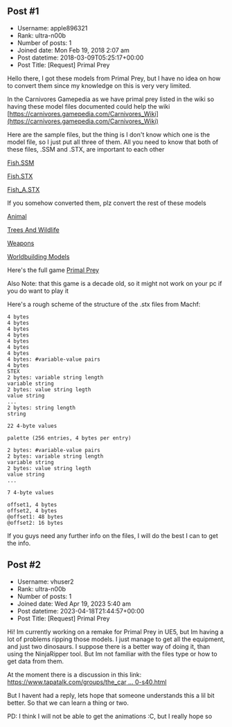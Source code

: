 ## Post #1
- Username: apple896321
- Rank: ultra-n00b
- Number of posts: 1
- Joined date: Mon Feb 19, 2018 2:07 am
- Post datetime: 2018-03-09T05:25:17+00:00
- Post Title: [Request] Primal Prey

Hello there, I got these models from Primal Prey, but I have no idea on how to convert them since my knowledge on this is very very limited. 

In the Carnivores Gamepedia as we have primal prey listed in the wiki so having these model files documented could help the wiki
[https://carnivores.gamepedia.com/Carnivores_Wiki](https://carnivores.gamepedia.com/Carnivores_Wiki)

Here are the sample files, but the thing is I don't know which one is the model file, so I just put all three of them. All you need to know that both of these files, .SSM and .STX, are important to each other

[Fish.SSM](http://www.mediafire.com/file/0a52enndbip2sqc/fish.SSM//url)

[Fish.STX](http://www.mediafire.com/file/pgxqhpwq3qerm0w/fish.stx//url)

[Fish_A.STX](http://www.mediafire.com/file/36mm4lvti8it73x/fish_a.stx//url)

If you somehow converted them, plz convert the rest of these models

[Animal](http://www.mediafire.com/file/g9ynxsov3pejnju/animals.zip//url)

[Trees And Wildlife](http://www.mediafire.com/file/kpfhonfp0y8v3za/trees.zip//url)

[Weapons](http://www.mediafire.com/file/ruavksr8102sxgw/weapons.zip//url)

[Worldbuilding Models](http://www.mediafire.com/file/7c0yszjis3cg2h3/world%20models.zip//url)

Here's the full game
[Primal Prey](http://www.mediafire.com/file/tkn66srqzn2mb0x/Primal+Prey.zip//url)

Also Note: that this game is a decade old, so it might not work on your pc if you do want to play it

Here's a rough scheme of the structure of the .stx files from Machf:

```
4 bytes
4 bytes
4 bytes
4 bytes
4 bytes
4 bytes
4 bytes
4 bytes: #variable-value pairs
4 bytes
STEX
2 bytes: variable string length
variable string
2 bytes: value string legth
value string
...
2 bytes: string length
string

22 4-byte values

palette (256 entries, 4 bytes per entry)

2 bytes: #variable-value pairs
2 bytes: variable string length
variable string
2 bytes: value string legth
value string
...

7 4-byte values

offset1, 4 bytes
offset2, 4 bytes
@offset1: 48 bytes
@offset2: 16 bytes
```


If you guys need any further info on the files, I will do the best I can to get the info.
## Post #2
- Username: vhuser2
- Rank: ultra-n00b
- Number of posts: 1
- Joined date: Wed Apr 19, 2023 5:40 am
- Post datetime: 2023-04-18T21:44:57+00:00
- Post Title: [Request] Primal Prey

Hi! Im currently working on a remake for Primal Prey in UE5, but Im having a lot of problems ripping those models. I just manage to get all the equipment, and just two dinosaurs. I suppose there is a better way of doing it, than using the NinjaRipper tool. But Im not familiar with the files type or how to get data from them.

At the moment there is a discussion in this link: [https://www.tapatalk.com/groups/the_car ... 0-s40.html](https://www.tapatalk.com/groups/the_carnivores_saga/primal-prey-modding-theard-t500-s40.html)

But I havent had a reply, lets hope that someone understands this a lil bit better. So that we can learn a thing or two.

PD: I think I will not be able to get the animations :C, but I really hope so
